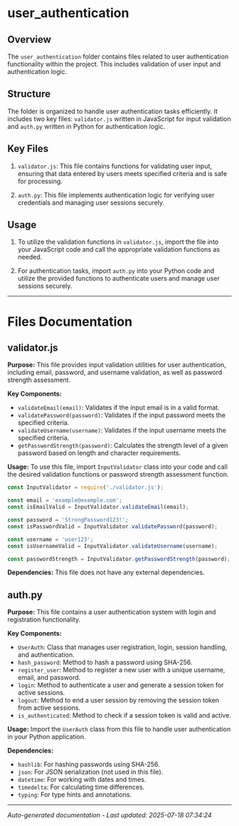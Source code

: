 # user_authentication

## Overview
The `user_authentication` folder contains files related to user authentication functionality within the project. This includes validation of user input and authentication logic.

## Structure
The folder is organized to handle user authentication tasks efficiently. It includes two key files: `validator.js` written in JavaScript for input validation and `auth.py` written in Python for authentication logic.

## Key Files
1. `validator.js`: This file contains functions for validating user input, ensuring that data entered by users meets specified criteria and is safe for processing.
   
2. `auth.py`: This file implements authentication logic for verifying user credentials and managing user sessions securely.

## Usage
1. To utilize the validation functions in `validator.js`, import the file into your JavaScript code and call the appropriate validation functions as needed.
   
2. For authentication tasks, import `auth.py` into your Python code and utilize the provided functions to authenticate users and manage user sessions securely.

---

# Files Documentation

## validator.js

**Purpose:** This file provides input validation utilities for user authentication, including email, password, and username validation, as well as password strength assessment.

**Key Components:**
- `validateEmail(email)`: Validates if the input email is in a valid format.
- `validatePassword(password)`: Validates if the input password meets the specified criteria.
- `validateUsername(username)`: Validates if the input username meets the specified criteria.
- `getPasswordStrength(password)`: Calculates the strength level of a given password based on length and character requirements.

**Usage:** To use this file, import `InputValidator` class into your code and call the desired validation functions or password strength assessment function.

```javascript
const InputValidator = require('./validator.js');

const email = 'example@example.com';
const isEmailValid = InputValidator.validateEmail(email);

const password = 'StrongPassword123!';
const isPasswordValid = InputValidator.validatePassword(password);

const username = 'user123';
const isUsernameValid = InputValidator.validateUsername(username);

const passwordStrength = InputValidator.getPasswordStrength(password);
```

**Dependencies:** This file does not have any external dependencies.

## auth.py

**Purpose:** This file contains a user authentication system with login and registration functionality.

**Key Components:**
- `UserAuth`: Class that manages user registration, login, session handling, and authentication.
- `hash_password`: Method to hash a password using SHA-256.
- `register_user`: Method to register a new user with a unique username, email, and password.
- `login`: Method to authenticate a user and generate a session token for active sessions.
- `logout`: Method to end a user session by removing the session token from active sessions.
- `is_authenticated`: Method to check if a session token is valid and active.

**Usage:** Import the `UserAuth` class from this file to handle user authentication in your Python application.

**Dependencies:**
- `hashlib`: For hashing passwords using SHA-256.
- `json`: For JSON serialization (not used in this file).
- `datetime`: For working with dates and times.
- `timedelta`: For calculating time differences.
- `typing`: For type hints and annotations.

---
*Auto-generated documentation - Last updated: 2025-07-18 07:34:24*
